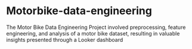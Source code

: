 # Motorbike-data-engineering
The Motor Bike Data Engineering Project involved preprocessing, feature engineering, and analysis of a motor bike dataset, resulting in valuable insights presented through a Looker dashboard
